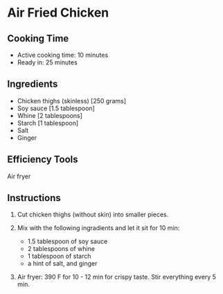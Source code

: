# Air Fried Chicken

## Cooking Time

- Active cooking time: 10 minutes
- Ready in: 25 minutes

## Ingredients

- Chicken thighs (skinless) [250 grams]
- Soy sauce [1.5 tablespoon]
- Whine [2 tablespoons]
- Starch [1 tablespoon]
- Salt
- Ginger

## Efficiency Tools

Air fryer

## Instructions

1. Cut chicken thighs (without skin) into smaller pieces.

2. Mix with the following ingradients and let it sit for 10 min:

    - 1.5 tablespoon of soy sauce
    - 2 tablespoons of whine
    - 1 tablespoon of starch
    - a hint of salt, and ginger

3. Air fryer: 390 F for 10 - 12 min for crispy taste. Stir everything every 5 min.